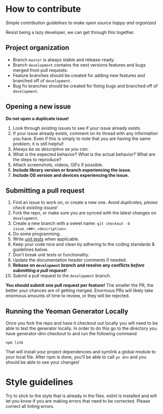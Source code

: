 # How to contribute

*Simple contribution guidelines to make open source happy and organized*

Resist being a lazy developer, we can get through this together.

## Project organization

* Branch `master` is always stable and release-ready.
* Branch `development` contains the next versions features and bugs merged from pull requests.
* Feature branches should be created for adding new features and branched off of `development`.
* Bug fix branches should be created for fixing bugs and branched off of `development`.

## Opening a new issue

**Do not open a duplicate issue!**

1. Look through existing issues to see if your issue already exists.
2. If your issue already exists, comment on its thread with any information you have. Even if this is simply to note that you are having the same problem, it is still helpful!
3. Always *be as descriptive as you can*.
4. What is the expected behavior? What is the actual behavior? What are the steps to reproduce?
5. Attach screenshots, videos, GIFs if possible.
6. **Include library version or branch experiencing the issue.**
7. **Include OS version and devices experiencing the issue.**

## Submitting a pull request

1. Find an issue to work on, or create a new one. *Avoid duplicates, please check existing issues!*
2. Fork the repo, or make sure you are synced with the latest changes on `development`.
3. Create a new branch with a sweet name: `git checkout -b issue_<##>_<description>`.
4. Do some programming.
5. Write [unit tests](http://nshipster.com/unit-testing) when applicable.
6. Keep your code nice and clean by adhering to the coding standards & guidelines below.
7. Don't break unit tests or functionality.
8. Update the documentation header comments if needed.
9. **Rebase on `development` branch and resolve any conflicts _before submitting a pull request!_**
10. Submit a pull request to the `development` branch.

**You should submit one pull request per feature!** The smaller the PR, the better your chances are of getting merged. Enormous PRs will likely take enormous amounts of time to review, or they will be rejected.

## Running the Yeoman Generator Locally

Once you fork the repo and have it checkout out locally you will need to be able to test the generator locally. In order to do this go to the directory you have generator-dnn checkout to and run the following command

`npm link`

That will install your project dependencies and symlink a global module to your local file. After npm is done, you’ll be able to call `yo dnn` and you should be able to see your changes!

# Style guidelines

Try to stick to the style that is already in the files. eslint is installed and will let you know if you are making errors that need to be corrected. Please correct all linting errors.
